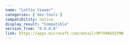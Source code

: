 ```yaml
---
name: "Lottie Viewer"
categories: ['dev-tools']
compatibility: native
display_result: "Compatible"
version_from: "8.0.0.0"
link: https://apps.microsoft.com/detail/9P7X9K692TMW
---
```

